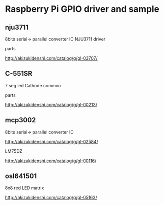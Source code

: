 # Raspberry Pi GPIO driver and sample

## nju3711
8bits serial-> parallel converter IC NJU3711 driver

parts

<http://akizukidenshi.com/catalog/g/gI-03707/>

## C-551SR
7 seg led Cathode common

parts

<http://akizukidenshi.com/catalog/g/gI-00213/>

## mcp3002
8bits serial-> parallel converter IC 

<http://akizukidenshi.com/catalog/g/gI-02584/>

LM75DZ

<http://akizukidenshi.com/catalog/g/gI-00116/>

## osl641501
8x8 red LED matrix

<http://akizukidenshi.com/catalog/g/gI-05163/>

## 
